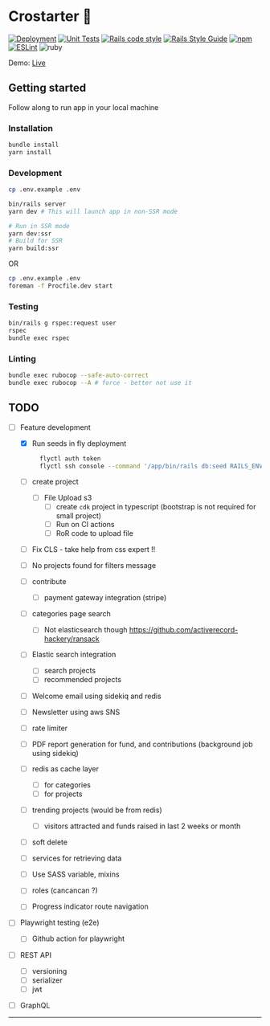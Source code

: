 # Crostarter 🎉

[![Deployment][deploy-image]][deploy-url] [![Unit Tests][rspec-image]][rspec-url] [![Rails code style][rubocop-code-style-image]][rubocop-code-style-url] [![Rails Style Guide][rails-code-style-image]][rails-code-style-url]
[![npm][npm-image]][npm-url] [![ESLint][eslint-image]][eslint-url]
![ruby][ruby-version]

Demo: [Live](https://crostarter.fly.dev/)

## Getting started

Follow along to run app in your local machine

### Installation

```bash
bundle install
yarn install
```

### Development

```bash
cp .env.example .env

bin/rails server
yarn dev # This will launch app in non-SSR mode

# Run in SSR mode
yarn dev:ssr
# Build for SSR
yarn build:ssr
```

OR

```bash
cp .env.example .env
foreman -f Procfile.dev start
```

### Testing

```bash
bin/rails g rspec:request user
rspec
bundle exec rspec
```

### Linting

```bash
bundle exec rubocop --safe-auto-correct
bundle exec rubocop --A # force - better not use it
```

## TODO

- [ ] Feature development

  - [x] Run seeds in fly deployment

    ```bash
      flyctl auth token
      flyctl ssh console --command '/app/bin/rails db:seed RAILS_ENV=production DISABLE_DATABASE_ENVIRONMENT_CHECK=1' -t <token>
    ```

  - [ ] create project
    - [ ] File Upload s3
      - [ ] create `cdk` project in typescript (bootstrap is not required for small project)
      - [ ] Run on CI actions
      - [ ] RoR code to upload file
  - [ ] Fix CLS - take help from css expert !!
  - [ ] No projects found for filters message
  - [ ] contribute
    - [ ] payment gateway integration (stripe)
  - [ ] categories page search
    - [ ] Not elasticsearch though https://github.com/activerecord-hackery/ransack
  - [ ] Elastic search integration
    - [ ] search projects
    - [ ] recommended projects
  - [ ] Welcome email using sidekiq and redis
  - [ ] Newsletter using aws SNS
  - [ ] rate limiter
  - [ ] PDF report generation for fund, and contributions (background job using sidekiq)
  - [ ] redis as cache layer
    - [ ] for categories
    - [ ] for projects
  - [ ] trending projects (would be from redis)
    - [ ] visitors attracted and funds raised in last 2 weeks or month
  - [ ] soft delete
  - [ ] services for retrieving data
  - [ ] Use SASS variable, mixins
  - [ ] roles (cancancan ?)
  - [ ] Progress indicator route navigation

- [ ] Playwright testing (e2e)
  - [ ] Github action for playwright
- [ ] REST API
  - [ ] versioning
  - [ ] serializer
  - [ ] jwt
- [ ] GraphQL

---

[deploy-image]: https://github.com/lakshmaji/kickstarter/actions/workflows/deployment.yml/badge.svg?branch=main
[deploy-url]: https://github.com/lakshmaji/kickstarter/actions/workflows/deployment.yml
[rspec-image]: https://github.com/lakshmaji/kickstarter/actions/workflows/spec.yml/badge.svg?branch=main
[rspec-url]: https://github.com/lakshmaji/kickstarter/actions/workflows/spec.yml
[rubocop-code-style-image]: https://img.shields.io/badge/code_style-rubocop-brightgreen.svg
[rubocop-code-style-url]: https://github.com/rubocop/rubocop-rails
[rails-code-style-image]: https://img.shields.io/badge/code_style-community-brightgreen.svg
[rails-code-style-url]: https://rails.rubystyle.guide
[npm-image]: https://img.shields.io/npm/v/eslint-config-standard.svg
[npm-url]: https://npmjs.org/package/eslint-config-standard
[eslint-image]: https://badges.aleen42.com/src/eslint.svg
[eslint-url]: https://eslint.org/
[ruby-version]: https://img.shields.io/badge/ruby-3.1+-ruby.svg?colorA=99004d&colorB=cc0066
